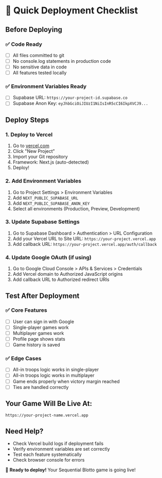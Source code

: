 # 🚀 Quick Deployment Checklist

## Before Deploying

### ✅ Code Ready
- [ ] All files committed to git
- [ ] No console.log statements in production code
- [ ] No sensitive data in code
- [ ] All features tested locally

### ✅ Environment Variables Ready
- [ ] Supabase URL: `https://your-project-id.supabase.co`
- [ ] Supabase Anon Key: `eyJhbGciOiJIUzI1NiIsInR5cCI6IkpXVCJ9...`

## Deploy Steps

### 1. Deploy to Vercel
1. Go to [vercel.com](https://vercel.com)
2. Click "New Project"
3. Import your Git repository
4. Framework: Next.js (auto-detected)
5. Deploy!

### 2. Add Environment Variables
1. Go to Project Settings > Environment Variables
2. Add `NEXT_PUBLIC_SUPABASE_URL`
3. Add `NEXT_PUBLIC_SUPABASE_ANON_KEY`
4. Select all environments (Production, Preview, Development)

### 3. Update Supabase Settings
1. Go to Supabase Dashboard > Authentication > URL Configuration
2. Add your Vercel URL to Site URL: `https://your-project.vercel.app`
3. Add callback URL: `https://your-project.vercel.app/auth/callback`

### 4. Update Google OAuth (if using)
1. Go to Google Cloud Console > APIs & Services > Credentials
2. Add Vercel domain to Authorized JavaScript origins
3. Add callback URL to Authorized redirect URIs

## Test After Deployment

### ✅ Core Features
- [ ] User can sign in with Google
- [ ] Single-player games work
- [ ] Multiplayer games work
- [ ] Profile page shows stats
- [ ] Game history is saved

### ✅ Edge Cases
- [ ] All-in troops logic works in single-player
- [ ] All-in troops logic works in multiplayer
- [ ] Game ends properly when victory margin reached
- [ ] Ties are handled correctly

## Your Game Will Be Live At:
`https://your-project-name.vercel.app`

## Need Help?
- Check Vercel build logs if deployment fails
- Verify environment variables are set correctly
- Test each feature systematically
- Check browser console for errors

🎉 **Ready to deploy!** Your Sequential Blotto game is going live! 
